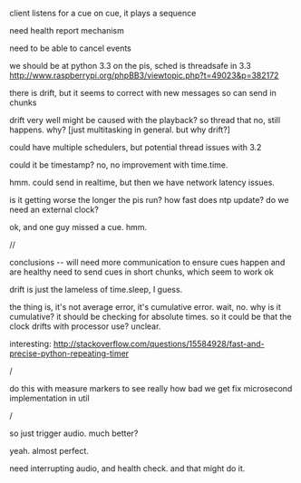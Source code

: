 
client listens for a cue
on cue, it plays a sequence


need health report mechanism


need to be able to cancel events



we should be at python 3.3 on the pis, sched is threadsafe in 3.3
http://www.raspberrypi.org/phpBB3/viewtopic.php?t=49023&p=382172


there is drift, but it seems to correct with new messages
so can send in chunks

drift very well might be caused with the playback? so thread that
no, still happens. why? [just multitasking in general. but why drift?]

could have multiple schedulers, but potential thread issues with 3.2

could it be timestamp? no, no improvement with time.time.


hmm. could send in realtime, but then we have network latency issues.


is it getting worse the longer the pis run?
how fast does ntp update?
do we need an external clock?


ok, and one guy missed a cue. hmm.

//


conclusions -- will need more communication to ensure cues happen and are healthy
need to send cues in short chunks, which seem to work ok

drift is just the lameless of time.sleep, I guess.

the thing is, it's not average error, it's cumulative error.
wait, no. why is it cumulative? it should be checking for absolute times.
so it could be that the clock drifts with processor use? unclear.

interesting: http://stackoverflow.com/questions/15584928/fast-and-precise-python-repeating-timer


/

do this with measure markers to see really how bad we get
fix microsecond implementation in util

/

so just trigger audio. much better?

yeah. almost perfect.

need interrupting audio, and health check. and that might do it.

